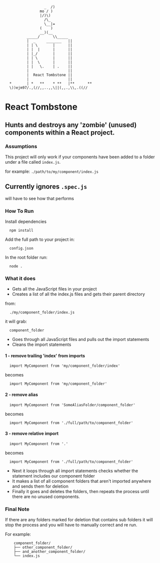 

                      _  /)
                    mo / )
                    |/)\)
                      /\_
                      \__|=
                    (    )
                    __)(__
              _____/      \\_____
              |  _     _______   ||
              | | \       |      ||
              | |  |      |      ||
              | |_/       |      ||
              | | \       |      ||
              | |  \      |      ||
              | |   \.    | .    ||
              |                  ||
              |  React Tombstone ||
              |                  ||
      *       | *   **    * **   |**      **
      \))ejm97/.,(//,,..,,\||(,,.,\\,.((//

# React Tombstone

## Hunts and destroys any 'zombie' (unused) components within a React project.

### Assumptions
  This project will only work if your components have been added to a folder under a file called `index.js`.

for example:
  `./path/to/my/component/index.js`

## Currently ignores `.spec.js`

will have to see how that performs

### How To Run

Install dependencies

      npm install

Add the full path to your project in:

      config.json

In the root folder run:

      node .

### What it does

- Gets all the JavaScript files in your project
- Creates a list of all the index.js files and gets their parent directory

from:

      ./my/component_folder/index.js

it will grab:

      component_folder

- Goes through all JavaScript files and pulls out the import statements
- Cleans the import statements

#### 1 - remove trailing 'index' from imports

      import MyComponent from 'my/component_folder/index'

becomes

      import MyComponent from 'my/component_folder'


#### 2 - remove alias

      import MyComponent from 'SomeAliasFolder/component_folder'

becomes

      import MyComponent from './full/path/to/component_folder'

#### 3 - remove relative import

      import MyComponent from '.'

becomes

      import MyComponent from './full/path/to/component_folder'


- Next it loops through all import statements checks whether the statement includes our component folder
- It makes a list of all component folders that aren't imported anywhere and sends them for deletion
- Finally it goes and deletes the folders, then repeats the process until there are no unused components.

### Final Note
If there are any folders marked for deletion that contains sub folders it will stop the process and you will have to manually correct and re run.

For example:

        component_folder/
        ├── other_component_folder/
        ├── and_another_component_folder/
        └── index.js